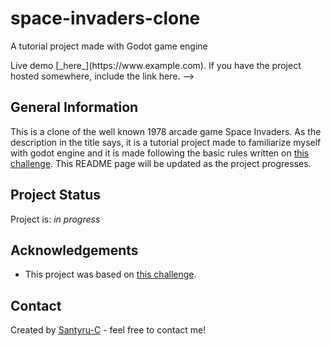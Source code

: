 # space-invaders-clone
A tutorial project made with Godot game engine

<!--> Live demo [_here_](https://www.example.com). If you have the project hosted somewhere, include the link here. -->
## General Information
<!-- - Provide general information about your project here.
- What problem does it (intend to) solve?
- What is the purpose of your project?
- Why did you undertake it?
<!-- You don't have to answer all the questions - just the ones relevant to your project. -->
This is a clone of the well known 1978 arcade game Space Invaders. As the description in the title says,
it is a tutorial project made to familiarize myself with godot engine and it is made following the basic rules
written on [this challenge](https://20_games_challenge.gitlab.io/challenge/).
This README page will be updated as the project progresses.

<!-- ## Comments on the project --<>

## Technologies Used
- Godot Engine v3.5.1
- GDScript

<!--## Features
List the ready features here:
- Awesome feature 1
- Awesome feature 2
- Awesome feature 3


## Screenshots
![Example screenshot](./img/screenshot.png)
If you have screenshots you'd like to share, include them here. -->

<!--## Usage
How does one go about using it?
Provide various use cases and code examples here.

`write-your-code-here`-->


## Project Status
Project is: _in progress_ <!--/ _complete_ / _no longer being worked on_. If you are no longer working on it, provide reasons why.-->


<!--## Room for Improvement
Include areas you believe need improvement / could be improved. Also add TODOs for future development.

Room for improvement:
- Improvement to be done 1
- Improvement to be done 2

To do:
- Feature to be added 1
- Feature to be added 2-->


## Acknowledgements
- This project was based on [this challenge](https://20_games_challenge.gitlab.io/challenge/).



## Contact
Created by [Santyru-C](https://github.com/Santyru-C) - feel free to contact me!


<!-- Optional -->
<!-- ## License -->
<!-- This project is open source and available under the [... License](). -->

<!-- You don't have to include all sections - just the one's relevant to your project -->